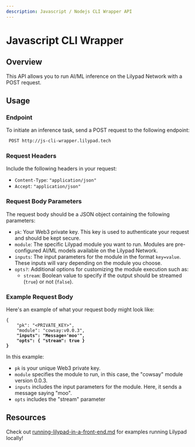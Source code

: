 ```yaml
---
description: Javascript / Nodejs CLI Wrapper API
---
```


# Javascript CLI Wrapper

## Overview

This API allows you to run AI/ML inference on the Lilypad Network with a POST request.

## **Usage**

### **Endpoint**

To initiate an inference task, send a POST request to the following endpoint:

```bash
 POST http://js-cli-wrapper.lilypad.tech
```

### Request Headers

Include the following headers in your request:

* `Content-Type`: `"application/json"`
* `Accept`: `"application/json"`

### Request Body Parameters

The request body should be a JSON object containing the following parameters:

* `pk`: Your Web3 private key. This key is used to authenticate your request and should be kept secure.
* `module`: The specific Lilypad module you want to run. Modules are pre-configured AI/ML models available on the Lilypad Network.
* `inputs`: The input parameters for the module in the format `key=value`. These inputs will vary depending on the module you choose.
* `opts?`: Additional options for customizing the module execution such as:
  * `stream`: Boolean value to specify if the output should be streamed (`true`) or not (`false`).

### Example Request Body

Here's an example of what your request body might look like:

<pre class="language-json"><code class="lang-json">{
    "pk": "&#x3C;PRIVATE_KEY>",
    "module": "cowsay:v0.0.3",
<strong>    "inputs": "Message='moo'",
</strong><strong>    "opts": { "stream": true }
</strong><strong>}
</strong></code></pre>

In this example:

* `pk` is your unique Web3 private key.
* `module` specifies the module to run, in this case, the "cowsay" module version 0.0.3.
* `inputs` includes the input parameters for the module. Here, it sends a message saying "moo".
* `opts` includes the "stream" parameter

## Resources

Check out [running-lilypad-in-a-front-end.md](running-lilypad-in-a-front-end.md "mention") for examples running Lilypad locally!
